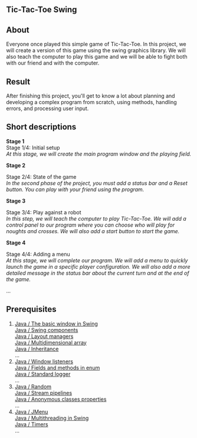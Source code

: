 <h2>Tic-Tac-Toe Swing</h2>

<h2>About</h2>

<p>Everyone once played this simple game of Tic-Tac-Toe. In this project, we will create a version of this game using the swing graphics library. We will also teach the computer to play this game and we will be able to fight both with our friend and with the computer.</p>

<h2>Result</h2>

<p>After finishing this project, you&#39;ll get to know a lot about planning and developing a complex program from scratch, using methods, handling errors, and processing user input.</p>

<h2>Short descriptions</h2>

<p><strong>Stage 1</strong><br />
Stage 1/4: Initial setup<br />
<em>At this stage, we will create the main program window and the playing field.</em></p>

<p><strong>Stage 2</strong></p>

<p>Stage 2/4: State of the game<br />
<em>In the second phase of the project, you must add a status bar and a Reset button. You can play with your friend using the program.</em></p>

<p><strong>Stage 3</strong></p>

<p>Stage 3/4: Play against a robot<br />
<em>In this step, we will teach the computer to play Tic-Tac-Toe. We will add a control panel to our program where you can choose who will play for noughts and crosses. We will also add a start button to start the game.</em></p>

<p><strong>Stage 4</strong></p>

<p>Stage 4/4: Adding a menu<br />
<em>At this stage, we will complete our program. We will add a menu to quickly launch the game in a specific player configuration. We will also add a more detailed message in the status bar about the current turn and at the end of the game.</em></p>

<p>...</p>

<h2>Prerequisites</h2>

<ol>
	<li><a href="https://hyperskill.org/learn/step/5514" rel="noopener noreferrer nofollow">Java / The basic window in Swing</a><br />
	<a href="https://hyperskill.org/learn/step/6295" rel="noopener noreferrer nofollow">Java / Swing components</a><br />
	<a href="https://hyperskill.org/learn/step/6824" rel="noopener noreferrer nofollow">Java / Layout managers</a><br />
	<a href="https://hyperskill.org/learn/step/1933" rel="noopener noreferrer nofollow">Java / Multidimensional array</a><br />
	<a href="https://hyperskill.org/learn/step/3583" rel="noopener noreferrer nofollow">Java / Inheritance</a><br />
	...</li>
	<li><a href="https://hyperskill.org/learn/step/10614" rel="noopener noreferrer nofollow">Java / Window listeners</a><br />
	<a href="https://hyperskill.org/learn/step/11523" rel="noopener noreferrer nofollow">Java / Fields and methods in enum</a><br />
	<a href="https://hyperskill.org/learn/step/6001" rel="noopener noreferrer nofollow">Java / Standard logger</a><br />
	...</li>
	<li><a href="https://hyperskill.org/learn/step/4910" rel="noopener noreferrer nofollow">Java / Random</a><br />
	<a href="https://hyperskill.org/learn/step/3612" rel="noopener noreferrer nofollow">Java / Stream pipelines</a><br />
	<a href="https://hyperskill.org/learn/step/3564" rel="noopener noreferrer nofollow">Java / Anonymous classes properties</a><br />
	...</li>
	<li><a href="https://hyperskill.org/learn/step/6427" rel="noopener noreferrer nofollow">Java / JMenu</a><br />
	<a href="https://hyperskill.org/learn/step/11299" rel="noopener noreferrer nofollow">Java / Multithreading in Swing</a><br />
	<a href="https://hyperskill.org/learn/step/12759" rel="noopener noreferrer nofollow">Java / Timers</a><br />
	...</li>
</ol>
